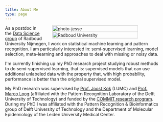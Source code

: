 ```yaml
---
title: About Me
type: page
---
```

<div style="display: table; float:right; width: 20em; margin-left: 2em; margin-right: 5em">
  <image src="/assets/img/photo-small.png" width="100%" alt="photo-jesse" /><br />
  <image src="/img/radboud-logo.png" width="100%" alt="Radboud University" />
</div>

As a postdoc in the [Data Science group](http://www.ru.nl/datascience/) of Radboud University Nijmegen, I work on statistical machine learning and pattern recognition. I am particularly interested in: semi-supervised learning, model selection, meta-learning and approaches to deal with missing or noisy data.

I'm currently finishing up my PhD research project studying robust methods to do semi-supervised learning, that is: supervised models that can use additional unlabeled data with the property that, with high probability, performance is better than the original supervised model.

My PhD research was supervised by [Prof. Joost Kok](http://www.liacs.nl/~joost/) (LUMC) and [Prof. Marco Loog](http://prlab.tudelft.nl/users/marco-loog/) (affiliated with the Pattern Recognition Laboratory of the Delft University of Technology) and funded by the [COMMIT research program](http://commit-nl.nl/). During my PhD I was affiliated with the Pattern Recognition & Bioinformatics group of Delft University of Technology and the Department of Molecular Epidemiology of the Leiden University Medical Center.
<br />

